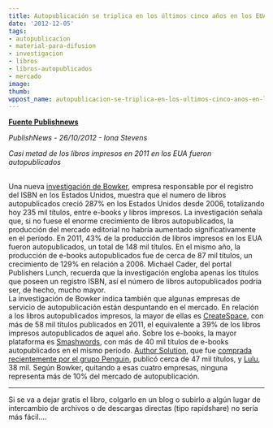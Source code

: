 ```yaml
---
title: Autopublicación se triplica en los últimos cinco años en los EUA
date: '2012-12-05'
tags:
- autopublicacion
- material-para-difusion
- investigacion
- libros
- libros-autopublicados
- mercado
image: 
thumb: 
wppost_name: autopublicacion-se-triplica-en-los-ultimos-cinco-anos-en-los-eua
---
```


<strong><a href="http://www.publishnews.com.br/telas/noticias/detalhes.aspx?id=70872#.UIr7vYqHEKA.facebook" target="_blank">Fuente Publishnews</a></strong>

<em> PublishNews - 26/10/2012 - Iona Stevens</em>

<em> Casi metad de los libros impresos en 2011 en los EUA fueron autopublicados</em>
<div></div>
&nbsp;
<div>Una nueva <a href="http://www.bowker.com/en-US/aboutus/press_room/2012/pr_10242012.shtml">investigación de Bowker</a>, empresa responsable por el registro del ISBN en los Estados Unidos, muestra que el numero de libros autopublicados creció 287% en los Estados Unidos desde 2006, totalizando hoy 235 mil títulos, entre e-books y libros impresos. La investigación señala que, si no fuese el enorme crecimiento de libros autopublicados, la producción del mercado editorial no habría aumentado significativamente en el período. En 2011, 43% de la producción de libros impresos en los EUA fueron autopublicados, un total de 148 mil títulos. En el mismo año, la producción de e-books autopublicados fue de cerca de 87 mil títulos, un crecimiento de 129% en relación a 2006. Michael Cader, del portal Publishers Lunch, recuerda que la investigación engloba apenas los títulos que poseen un registro ISBN, así el número de libros autopublicados podria ser, de hecho, mucho mayor.</div>
<div></div>
<div>La investigación de Bowker indica también que algunas empresas de servicio de autopublicación están despuntando en el mercado. En relación a los libros autopublicados impresos, la mayor de ellas es <a href="https://www.createspace.com/">CreateSpace</a>, con más de 58 mil títulos publicados en 2011, el equivalente a 39% de los libros impresos autopublicados de aquel año. Sobre los e-books, la mayor plataforma es <a href="http://www.smashwords.com/">Smashwords</a>, con más de 40 mil títulos de e-books autopublicados en el mismo período. <a href="http://www.authorsolutions.com/">Author Solution</a>, que fue <a href="http://www.publishnews.com.br/telas/noticias/detalhes.aspx?id=69452">comprada recientemente por el grupo Penguin</a>, publicó cerca de 47 mil títulos, y <a href="http://www.lulu.com/">Lulu</a>, 38 mil. Según Bowker, quitando a esas cuatro empresas, ninguna representa más de 10% del mercado de autopublicación.</div><hr>

Si se va a dejar gratis el libro, colgarlo en un blog o subirlo a algún lugar de intercambio de archivos o de descargas directas (tipo rapidshare) no sería más fácil....
